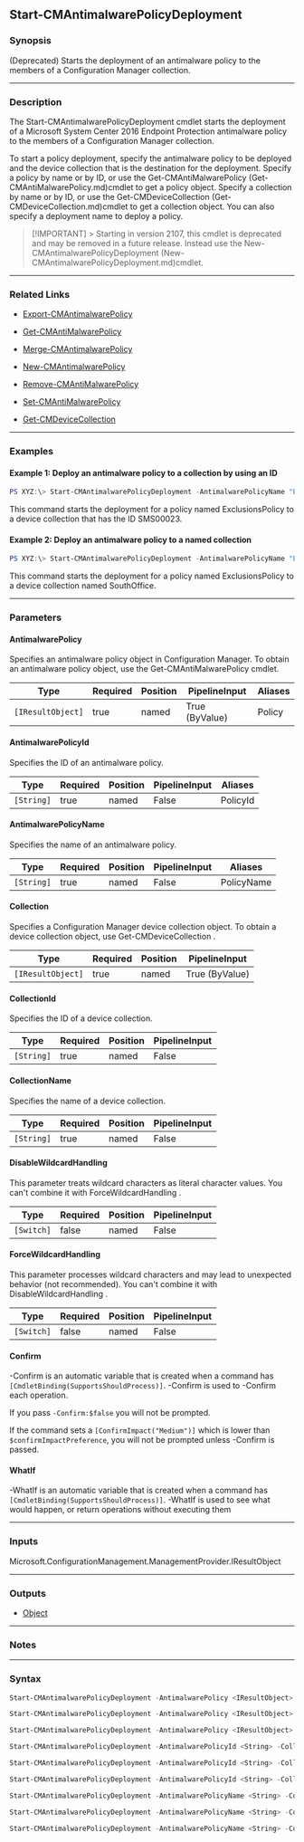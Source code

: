 Start-CMAntimalwarePolicyDeployment
-----------------------------------




### Synopsis
(Deprecated) Starts the deployment of an antimalware policy to the members of a Configuration Manager collection.



---


### Description

The Start-CMAntimalwarePolicyDeployment cmdlet starts the deployment of a Microsoft System Center 2016 Endpoint Protection antimalware policy to the members of a Configuration Manager collection.



To start a policy deployment, specify the antimalware policy to be deployed and the device collection that is the destination for the deployment. Specify a policy by name or by ID, or use the Get-CMAntiMalwarePolicy (Get-CMAntiMalwarePolicy.md)cmdlet to get a policy object. Specify a collection by name or by ID, or use the Get-CMDeviceCollection (Get-CMDeviceCollection.md)cmdlet to get a collection object. You can also specify a deployment name to deploy a policy.



> [!IMPORTANT] > Starting in version 2107, this cmdlet is deprecated and may be removed in a future release. Instead use the New-CMAntimalwarePolicyDeployment (New-CMAntimalwarePolicyDeployment.md)cmdlet.



---


### Related Links
* [Export-CMAntimalwarePolicy](Export-CMAntimalwarePolicy)



* [Get-CMAntiMalwarePolicy](Get-CMAntiMalwarePolicy)



* [Merge-CMAntimalwarePolicy](Merge-CMAntimalwarePolicy)



* [New-CMAntimalwarePolicy](New-CMAntimalwarePolicy)



* [Remove-CMAntiMalwarePolicy](Remove-CMAntiMalwarePolicy)



* [Set-CMAntiMalwarePolicy](Set-CMAntiMalwarePolicy)



* [Get-CMDeviceCollection](Get-CMDeviceCollection)





---


### Examples
#### Example 1: Deploy an antimalware policy to a collection by using an ID
```PowerShell
PS XYZ:\> Start-CMAntimalwarePolicyDeployment -AntimalwarePolicyName "ExclusionsPolicy" -CollectionId "SMS00023"
```
This command starts the deployment for a policy named ExclusionsPolicy to a device collection that has the ID SMS00023.
#### Example 2: Deploy an antimalware policy to a named collection
```PowerShell
PS XYZ:\> Start-CMAntimalwarePolicyDeployment -AntimalwarePolicyName "ExclusionsPolicy" -CollectionName "SouthOffice"
```
This command starts the deployment for a policy named ExclusionsPolicy to a device collection named SouthOffice.


---


### Parameters
#### **AntimalwarePolicy**

Specifies an antimalware policy object in Configuration Manager. To obtain an antimalware policy object, use the Get-CMAntiMalwarePolicy cmdlet.






|Type             |Required|Position|PipelineInput |Aliases|
|-----------------|--------|--------|--------------|-------|
|`[IResultObject]`|true    |named   |True (ByValue)|Policy |



#### **AntimalwarePolicyId**

Specifies the ID of an antimalware policy.






|Type      |Required|Position|PipelineInput|Aliases |
|----------|--------|--------|-------------|--------|
|`[String]`|true    |named   |False        |PolicyId|



#### **AntimalwarePolicyName**

Specifies the name of an antimalware policy.






|Type      |Required|Position|PipelineInput|Aliases   |
|----------|--------|--------|-------------|----------|
|`[String]`|true    |named   |False        |PolicyName|



#### **Collection**

Specifies a Configuration Manager device collection object. To obtain a device collection object, use Get-CMDeviceCollection .






|Type             |Required|Position|PipelineInput |
|-----------------|--------|--------|--------------|
|`[IResultObject]`|true    |named   |True (ByValue)|



#### **CollectionId**

Specifies the ID of a device collection.






|Type      |Required|Position|PipelineInput|
|----------|--------|--------|-------------|
|`[String]`|true    |named   |False        |



#### **CollectionName**

Specifies the name of a device collection.






|Type      |Required|Position|PipelineInput|
|----------|--------|--------|-------------|
|`[String]`|true    |named   |False        |



#### **DisableWildcardHandling**

This parameter treats wildcard characters as literal character values. You can't combine it with ForceWildcardHandling .






|Type      |Required|Position|PipelineInput|
|----------|--------|--------|-------------|
|`[Switch]`|false   |named   |False        |



#### **ForceWildcardHandling**

This parameter processes wildcard characters and may lead to unexpected behavior (not recommended). You can't combine it with DisableWildcardHandling .






|Type      |Required|Position|PipelineInput|
|----------|--------|--------|-------------|
|`[Switch]`|false   |named   |False        |



#### **Confirm**
-Confirm is an automatic variable that is created when a command has ```[CmdletBinding(SupportsShouldProcess)]```.
-Confirm is used to -Confirm each operation.

If you pass ```-Confirm:$false``` you will not be prompted.


If the command sets a ```[ConfirmImpact("Medium")]``` which is lower than ```$confirmImpactPreference```, you will not be prompted unless -Confirm is passed.

#### **WhatIf**
-WhatIf is an automatic variable that is created when a command has ```[CmdletBinding(SupportsShouldProcess)]```.
-WhatIf is used to see what would happen, or return operations without executing them


---


### Inputs
Microsoft.ConfigurationManagement.ManagementProvider.IResultObject





---


### Outputs
* [Object](https://learn.microsoft.com/en-us/dotnet/api/System.Object)






---


### Notes




---


### Syntax
```PowerShell
Start-CMAntimalwarePolicyDeployment -AntimalwarePolicy <IResultObject> -Collection <IResultObject> [-DisableWildcardHandling] [-ForceWildcardHandling] [-Confirm] [-WhatIf] [<CommonParameters>]
```
```PowerShell
Start-CMAntimalwarePolicyDeployment -AntimalwarePolicy <IResultObject> -CollectionId <String> [-DisableWildcardHandling] [-ForceWildcardHandling] [-Confirm] [-WhatIf] [<CommonParameters>]
```
```PowerShell
Start-CMAntimalwarePolicyDeployment -AntimalwarePolicy <IResultObject> -CollectionName <String> [-DisableWildcardHandling] [-ForceWildcardHandling] [-Confirm] [-WhatIf] [<CommonParameters>]
```
```PowerShell
Start-CMAntimalwarePolicyDeployment -AntimalwarePolicyId <String> -CollectionId <String> [-DisableWildcardHandling] [-ForceWildcardHandling] [-Confirm] [-WhatIf] [<CommonParameters>]
```
```PowerShell
Start-CMAntimalwarePolicyDeployment -AntimalwarePolicyId <String> -CollectionName <String> [-DisableWildcardHandling] [-ForceWildcardHandling] [-Confirm] [-WhatIf] [<CommonParameters>]
```
```PowerShell
Start-CMAntimalwarePolicyDeployment -AntimalwarePolicyId <String> -Collection <IResultObject> [-DisableWildcardHandling] [-ForceWildcardHandling] [-Confirm] [-WhatIf] [<CommonParameters>]
```
```PowerShell
Start-CMAntimalwarePolicyDeployment -AntimalwarePolicyName <String> -CollectionId <String> [-DisableWildcardHandling] [-ForceWildcardHandling] [-Confirm] [-WhatIf] [<CommonParameters>]
```
```PowerShell
Start-CMAntimalwarePolicyDeployment -AntimalwarePolicyName <String> -CollectionName <String> [-DisableWildcardHandling] [-ForceWildcardHandling] [-Confirm] [-WhatIf] [<CommonParameters>]
```
```PowerShell
Start-CMAntimalwarePolicyDeployment -AntimalwarePolicyName <String> -Collection <IResultObject> [-DisableWildcardHandling] [-ForceWildcardHandling] [-Confirm] [-WhatIf] [<CommonParameters>]
```
